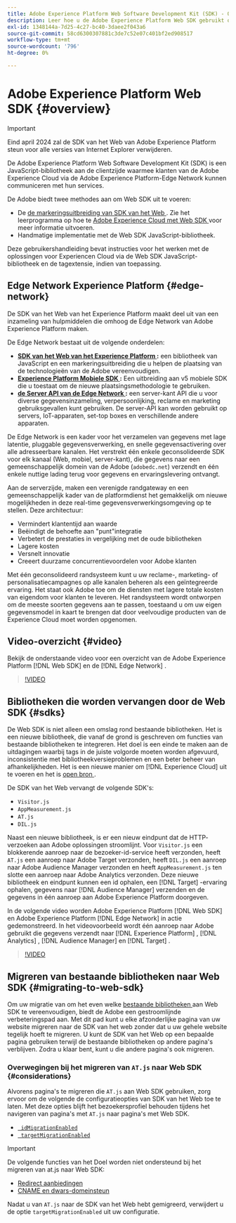 ```yaml
---
title: Adobe Experience Platform Web Software Development Kit (SDK) - Overzicht
description: Leer hoe u de Adobe Experience Platform Web SDK gebruikt om de mogelijkheden van het platform in uw website te integreren.
exl-id: 1348144a-7d25-4c27-bc40-3daee2f043a6
source-git-commit: 58cd6300307881c3de7c52e07c401bf2ed908517
workflow-type: tm+mt
source-wordcount: '796'
ht-degree: 0%

---
```



# Adobe Experience Platform Web SDK {#overview}

>[!IMPORTANT]
>
>Eind april 2024 zal de SDK van het Web van Adobe Experience Platform steun voor alle versies van Internet Explorer verwijderen.

De Adobe Experience Platform Web Software Development Kit (SDK) is een JavaScript-bibliotheek aan de clientzijde waarmee klanten van de Adobe Experience Cloud via de Adobe Experience Platform-Edge Network kunnen communiceren met hun services.

De Adobe biedt twee methodes aan om Web SDK uit te voeren:

* De [ de markeringsuitbreiding van SDK van het Web ](../tags/extensions/client/web-sdk/web-sdk-extension-configuration.md). Zie het leerprogramma op hoe te [ Adobe Experience Cloud met Web SDK ](https://experienceleague.adobe.com/docs/platform-learn/implement-web-sdk/overview.html) voor meer informatie uitvoeren.
* Handmatige implementatie met de Web SDK JavaScript-bibliotheek.

Deze gebruikershandleiding bevat instructies voor het werken met de oplossingen voor Experiencen Cloud via de Web SDK JavaScript-bibliotheek en de tagextensie, indien van toepassing.

## Edge Network Experience Platform {#edge-network}

De SDK van het Web van het Experience Platform maakt deel uit van een inzameling van hulpmiddelen die omhoog de Edge Network van Adobe Experience Platform maken.

De Edge Network bestaat uit de volgende onderdelen:

* **[SDK van het Web van het Experience Platform ](#overview):** een bibliotheek van JavaScript en een markeringsuitbreiding die u helpen de plaatsing van de technologieën van de Adobe vereenvoudigen.
* **[Experience Platform Mobiele SDK ](https://developer.adobe.com/client-sdks/home/):** Een uitbreiding aan v5 mobiele SDK die u toestaat om de nieuwe plaatsingsmethodologie te gebruiken.
* **[de Server API van de Edge Network ](../server-api/overview.md):** een server-kant API die u voor diverse gegevensinzameling, verpersoonlijking, reclame en marketing gebruiksgevallen kunt gebruiken. De server-API kan worden gebruikt op servers, IoT-apparaten, set-top boxes en verschillende andere apparaten.

De Edge Network is een kader voor het verzamelen van gegevens met lage latentie, pluggable gegevensverwerking, en snelle gegevensactivering over alle adresseerbare kanalen. Het verstrekt één enkele geconsolideerde SDK voor elk kanaal (Web, mobiel, server-kant), die gegevens naar een gemeenschappelijk domein van de Adobe (`adobedc.net`) verzendt en één enkele nuttige lading terug voor gegevens en ervaringslevering ontvangt.

Aan de serverzijde, maken een verenigde randgateway en een gemeenschappelijk kader van de platformdienst het gemakkelijk om nieuwe mogelijkheden in deze real-time gegevensverwerkingsomgeving op te stellen. Deze architectuur:

* Vermindert klantentijd aan waarde
* Beëindigt de behoefte aan &quot;punt&quot;integratie
* Verbetert de prestaties in vergelijking met de oude bibliotheken
* Lagere kosten
* Versnelt innovatie
* Creeert duurzame concurrentievoordelen voor Adobe klanten

Met één geconsolideerd randsysteem kunt u uw reclame-, marketing- of personalisatiecampagnes op alle kanalen beheren als een geïntegreerde ervaring. Het staat ook Adobe toe om de diensten met lagere totale kosten van eigendom voor klanten te leveren. Het randsysteem wordt ontworpen om de meeste soorten gegevens aan te passen, toestaand u om uw eigen gegevensmodel in kaart te brengen dat door veelvoudige producten van de Experience Cloud moet worden opgenomen.

## Video-overzicht {#video}

Bekijk de onderstaande video voor een overzicht van de Adobe Experience Platform [!DNL Web SDK] en de [!DNL Edge Network] .

>[!VIDEO](https://video.tv.adobe.com/v/34141?quality=12&learn=on)

## Bibliotheken die worden vervangen door de Web SDK {#sdks}

De Web SDK is niet alleen een omslag rond bestaande bibliotheken. Het is een nieuwe bibliotheek, die vanaf de grond is geschreven om functies van bestaande bibliotheken te integreren. Het doel is een einde te maken aan de uitdagingen waarbij tags in de juiste volgorde moeten worden afgevuurd, inconsistentie met bibliotheekversieproblemen en een beter beheer van afhankelijkheden. Het is een nieuwe manier om [!DNL Experience Cloud] uit te voeren en het is [ open bron ](https://github.com/adobe/alloy).

De SDK van het Web vervangt de volgende SDK&#39;s:

* `Visitor.js`
* `AppMeasurement.js`
* `AT.js`
* `DIL.js`

Naast een nieuwe bibliotheek, is er een nieuw eindpunt dat de HTTP- verzoeken aan Adobe oplossingen stroomlijnt. Voor `Visitor.js` een blokkerende aanroep naar de bezoeker-id-service heeft verzonden, heeft `AT.js` een aanroep naar Adobe Target verzonden, heeft `DIL.js` een aanroep naar Adobe Audience Manager verzonden en heeft `AppMeasurement.js` ten slotte een aanroep naar Adobe Analytics verzonden. Deze nieuwe bibliotheek en eindpunt kunnen een id ophalen, een [!DNL Target] -ervaring ophalen, gegevens naar [!DNL Audience Manager] verzenden en de gegevens in één aanroep aan Adobe Experience Platform doorgeven.

In de volgende video worden Adobe Experience Platform [!DNL Web SDK] en Adobe Experience Platform [!DNL Edge Network] in actie gedemonstreerd. In het videovoorbeeld wordt één aanroep naar Adobe gebruikt die gegevens verzendt naar [!DNL Experience Platform] , [!DNL Analytics] , [!DNL Audience Manager] en [!DNL Target] .

>[!VIDEO](https://video.tv.adobe.com/v/34148)

## Migreren van bestaande bibliotheken naar Web SDK {#migrating-to-web-sdk}

Om uw migratie van om het even welke [ bestaande bibliotheken ](#sdks) aan Web SDK te vereenvoudigen, biedt de Adobe een gestroomlijnde verbeteringspad aan. Met dit pad kunt u elke afzonderlijke pagina van uw website migreren naar de SDK van het web zonder dat u uw gehele website tegelijk hoeft te migreren. U kunt de SDK van het Web op een bepaalde pagina gebruiken terwijl de bestaande bibliotheken op andere pagina&#39;s verblijven. Zodra u klaar bent, kunt u die andere pagina&#39;s ook migreren.

### Overwegingen bij het migreren van `AT.js` naar Web SDK {#considerations}

Alvorens pagina&#39;s te migreren die `AT.js` aan Web SDK gebruiken, zorg ervoor om de volgende de configuratieopties van SDK van het Web toe te laten. Met deze opties blijft het bezoekersprofiel behouden tijdens het navigeren van pagina&#39;s met `AT.js` naar pagina&#39;s met Web SDK.

* [` idMigrationEnabled`](/help/web-sdk/commands/configure/idmigrationenabled.md)
* [` targetMigrationEnabled`](/help/web-sdk/commands/configure/targetmigrationenabled.md)


>[!IMPORTANT]
>
>De volgende functies van het Doel worden niet ondersteund bij het migreren van at.js naar Web SDK:
>
>* [ Redirect aanbiedingen ](https://experienceleague.adobe.com/docs/target/using/experiences/offers/offer-redirect.html)
>* [ CNAME en dwars-domeinsteun ](https://experienceleague.adobe.com/docs/target-dev/developer/client-side/at-js-implementation/atjs-cookies.html)

Nadat u van `AT.js` naar de SDK van het Web hebt gemigreerd, verwijdert u de optie `targetMigrationEnabled` uit uw configuratie.
